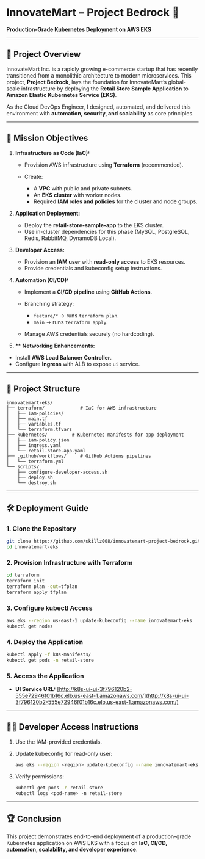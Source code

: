 
# InnovateMart – Project Bedrock 🚀

**Production-Grade Kubernetes Deployment on AWS EKS**

---

## 📌 Project Overview

InnovateMart Inc. is a rapidly growing e-commerce startup that has recently transitioned from a monolithic architecture to modern microservices. This project, **Project Bedrock**, lays the foundation for InnovateMart’s global-scale infrastructure by deploying the **Retail Store Sample Application** to **Amazon Elastic Kubernetes Service (EKS)**.

As the Cloud DevOps Engineer, I designed, automated, and delivered this environment with **automation, security, and scalability** as core principles.

---

## 🎯 Mission Objectives

1. **Infrastructure as Code (IaC):**

   * Provision AWS infrastructure using **Terraform** (recommended).
   * Create:

     * A **VPC** with public and private subnets.
     * An **EKS cluster** with worker nodes.
     * Required **IAM roles and policies** for the cluster and node groups.

2. **Application Deployment:**

   * Deploy the **retail-store-sample-app** to the EKS cluster.
   * Use in-cluster dependencies for this phase (MySQL, PostgreSQL, Redis, RabbitMQ, DynamoDB Local).

3. **Developer Access:**

   * Provision an **IAM user** with **read-only access** to EKS resources.
   * Provide credentials and kubeconfig setup instructions.

4. **Automation (CI/CD):**

   * Implement a **CI/CD pipeline** using **GitHub Actions**.
   * Branching strategy:

     * `feature/*` → runs `terraform plan`.
     * `main` → runs `terraform apply`.
   * Manage AWS credentials securely (no hardcoding).

5. ** **Networking Enhancements:**

  * Install **AWS Load Balancer Controller**.
  * Configure **Ingress** with ALB to expose `ui` service.
---

## 📂 Project Structure

```
innovatemart-eks/
├── terraform/             # IaC for AWS infrastructure
│   ├── iam-policies/
│   ├── main.tf
│   ├── variables.tf
│   └── terraform.tfvars
├── kubernetes/         # Kubernetes manifests for app deployment
│   ├── iam-policy.json
│   ├── ingress.yaml
│   └── retail-store-app.yaml
├── .github/workflows/     # GitHub Actions pipelines
│   └── terraform.yml
└── scripts/         
    ├── configure-developer-access.sh
    ├── deploy.sh
    └── destroy.sh
```

---

## 🛠️ Deployment Guide

### 1. Clone the Repository

```bash
git clone https://github.com/skillz008/innovatemart-project-bedrock.git
cd innovatemart-eks
```

### 2. Provision Infrastructure with Terraform

```bash
cd terraform
terraform init
terraform plan -out=tfplan
terraform apply tfplan
```

### 3. Configure kubectl Access

```bash
aws eks --region us-east-1 update-kubeconfig --name innovatemart-eks
kubectl get nodes
```

### 4. Deploy the Application

```bash
kubectl apply -f k8s-manifests/
kubectl get pods -n retail-store
```

### 5. Access the Application

* **UI Service URL:** [http://k8s-ui-ui-3f796120b2-555e72946f01b16c.elb.us-east-1.amazonaws.com/](http://k8s-ui-ui-3f796120b2-555e72946f01b16c.elb.us-east-1.amazonaws.com/)

---

## 👩‍💻 Developer Access Instructions

1. Use the IAM-provided credentials.
2. Update kubeconfig for read-only user:

   ```bash
   aws eks --region <region> update-kubeconfig --name innovatemart-eks --profile dev-readonly
   ```
3. Verify permissions:

   ```bash
   kubectl get pods -n retail-store
   kubectl logs <pod-name> -n retail-store
   ```

---

## 🏆 Conclusion

This project demonstrates end-to-end deployment of a production-grade Kubernetes application on AWS EKS with a focus on **IaC, CI/CD, automation, scalability, and developer experience**.
